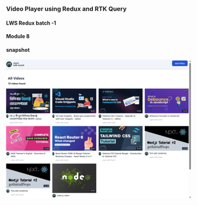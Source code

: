 ### Video Player using Redux and RTK Query

#### LWS Redux batch -1

#### Module 8

#### snapshot

<img src="./public/snapshort.png" alt="project snapshot">
